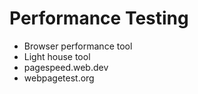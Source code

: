 # Performance Testing

- Browser performance tool
- Light house tool
- pagespeed.web.dev
- webpagetest.org
